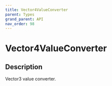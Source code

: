 ```yaml
---
title: Vector4ValueConverter
parent: Types
grand_parent: API
nav_order: 98
---
```


# Vector4ValueConverter

## Description

Vector3 value converter.
